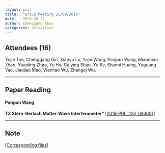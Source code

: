 ```yaml
---
layout: post
title:  "Group Meeting 21/09/2019"
date:   2019-09-21
author: Chenggang Shao
categories: activities
---
```


## Attendees (16)

Yujie Tan, Chenggang Qin, Xiaoyu Lu, Yajie Wang, Panpan Wang, Miaomiao Zhao, Yuanling Zhao, Yu Hu, Caiying Shao, Yu Ke, Shanni Huang, Yuguang Yao, Jiaojiao Mao, Wenhao Wu, Zhangqi Wu.

---

## Paper Reading

#### Panpan Wang

**T3 Stern-Gerlach Matter-Wave Interferometer”** 
[[2019-PRL. 123, 083601](https://journals.aps.org/prl/abstract/10.1103/PhysRevLett.123.083601)]

---

## Note

[[Corresponding files](https://mail.163.com/js6/main.jsp?sid=FABTcnArCrcSAwSWBXrrqIVMjXErgZSA&df=unknow#module=read.ReadModule%7C%7B%22area%22%3A%22normal%22%2C%22isThread%22%3Afalse%2C%22viewType%22%3A%22%22%2C%22id%22%3A%22201%3A1tbiyQoY0lQHGBUtTgAAs0%22%2C%22fid%22%3A1%7D)]
